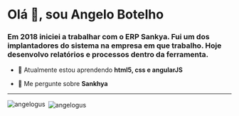 <h1>Olá 👋, sou Angelo Botelho</h1>
<h3>Em 2018 iniciei a trabalhar com o ERP Sankya. Fui um dos implantadores do sistema na empresa em que trabalho. Hoje desenvolvo relatórios e processos dentro da ferramenta.</h3>

- 🌱 Atualmente estou aprendendo **html5, css e angularJS**

- 💬 Me pergunte sobre **Sankhya**

<!--<h3 align="left">Connect with me:</h3>
<p align="left">
<a href="https://linkedin.com/in/angelo-botelho-15753b128" target="blank"><img align="center" src="https://raw.githubusercontent.com/rahuldkjain/github-profile-readme-generator/master/src/images/icons/Social/linked-in-alt.svg" alt="angelo-botelho-15753b128" height="30" width="40" /></a>
<a href="https://instagram.com/angelogus" target="blank"><img align="center" src="https://raw.githubusercontent.com/rahuldkjain/github-profile-readme-generator/master/src/images/icons/Social/instagram.svg" alt="angelogus" height="30" width="40" /></a>
</p>
-->
<hr>
<p><img align="left" src="https://github-readme-stats.vercel.app/api/top-langs?username=angelogus&show_icons=true&locale=en&layout=compact" alt="angelogus" /></p>

<p>&nbsp;<img align="center" src="https://github-readme-stats.vercel.app/api?username=angelogus&show_icons=true&locale=en" alt="angelogus" /></p>
